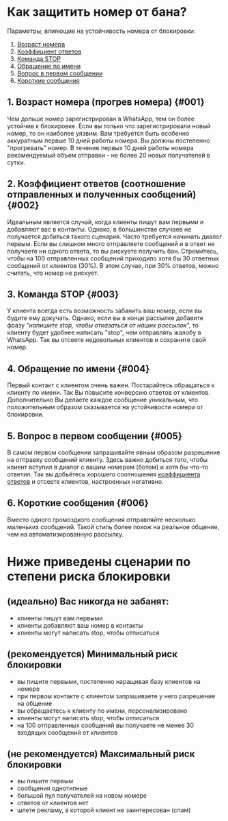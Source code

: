 # Как защитить номер от бана?

Параметры, влияющие на устойчивость номера от блокировки:

1. [Возраст номера](#001)
2. [Коэффициент ответов](#002)
3. [Команда STOP](#003)
4. [Обращение по имени](#004)
5. [Вопрос в первом сообщении](#005)
6. [Короткие сообщения](#006)

## 1. Возраст номера (прогрев номера) {#001}
Чем дольше номер зарегистрирован в WhatsApp, тем он более устойчив к блокировке.
Если вы только что зарегистрировали новый номер, то он наиболее уязвим. Вам требуется быть особенно аккуратным первые 10 дней работы номера.
Вы должны постепенно "прогревать" номер. В течение первых 10 дней работы номера рекомендуемый объем отправки - не более 20 новых получателей в сутки.

## 2. Коэффициент ответов (соотношение отправленных и полученных сообщений) {#002}
Идеальным является случай, когда клиенты пишут вам первыми и добавляют вас в контакты. Однако, в большинстве случаев не получается добиться такого сценария. Часто требуется начинать диалог первым. Если вы слишком много отправляете сообщений и в ответ не получаете ни одного ответа, то вы рискуете получить бан. Стремитесь, чтобы на 100 отправленных сообщений приходило хотя бы 30 ответных сообщений от клиентов (30%). В этом случае, при 30% ответов, можно считать, что номер не рискует.

## 3. Команда STOP {#003}
У клиента всегда есть возможность забанить ваш номер, если вы будите ему докучать. Однако, если вы в конце рассылке добавите фразу "_напишите stop, чтобы отказаться от наших рассылок_", то клиенту будет удобнее написать "stop", чем отправлять жалобу в WhatsApp. Так вы отсеете недовольных клиентов и сохраните свой номер.

## 4. Обращение по имени {#004}
Первый контакт с клиентом очень важен. Постарайтесь обращаться к клиенту по имени. Так Вы повысите конверсию ответов от клиентов. Дополнительно Вы делаете каждое сообщение уникальным, что положительным образом сказывается на устойчивости номера от блокировки.

## 5. Вопрос в первом сообщении {#005}
В самом первом сообщении запрашивайте явным образом разрешение на отправку сообщений клиенту. Здесь важно добиться того, чтобы клиент вступил в диалог с вашим номером (ботом) и хотя бы что-то ответил. Так вы добьётесь хорошего соотношения [коэффициента ответов](#002) и отсеете клиентов, настроенных негативно.

## 6. Короткие сообщения {#006}
Вместо одного громоздкого сообщения отправляйте несколько маленьких сообщений. Такой стиль более похож на реальное общение, чем на автоматизированную рассылку.



# Ниже приведены сценарии по степени риска блокировки

## (идеально) Вас никогда не забанят:
- клиенты пишут вам первыми
- клиенты добавляют ваш номер в контакты
- клиенты могут написать stop, чтобы отписаться

## (рекомендуется) Минимальный риск блокировки
- вы пишите первыми, постепенно наращивая базу клиентов на номере
- при первом контакте с клиентом запрашиваете у него разрешение на общение
- вы обращаетесь к клиенту по имени, персонализировано
- клиенты могут написать stop, чтобы отписаться
- на 100 отправленных сообщений вы получаете не менее 30 входящих сообщений от клиентов

## (не рекомендуется) Максимальный риск блокировки
- вы пишите первым
- сообщения однотипные
- большой пул получателей на новом номере
- ответов от клиентов нет
- шлете рекламу, в которой клиент не заинтересован (спам)